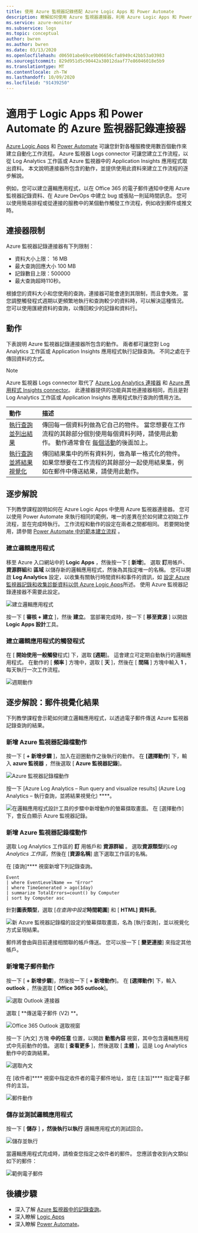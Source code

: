 ```yaml
---
title: 使用 Azure 監視器記錄搭配 Azure Logic Apps 和 Power Automate
description: 瞭解如何使用 Azure 監視器連接器，利用 Azure Logic Apps 和 Power Automate 快速自動化可重複的進程。
ms.service: azure-monitor
ms.subservice: logs
ms.topic: conceptual
author: bwren
ms.author: bwren
ms.date: 03/13/2020
ms.openlocfilehash: d06501abe69ce9b06656cfa8949c42bb53a03983
ms.sourcegitcommit: 829d951d5c90442a38012daaf77e86046018e5b9
ms.translationtype: MT
ms.contentlocale: zh-TW
ms.lasthandoff: 10/09/2020
ms.locfileid: "91439250"
---
```

# <a name="azure-monitor-logs-connector-for-logic-apps-and-power-automate"></a>適用于 Logic Apps 和 Power Automate 的 Azure 監視器記錄連接器
[Azure Logic Apps](../../logic-apps/index.yml) 和 [Power Automate](https://flow.microsoft.com) 可讓您針對各種服務使用數百個動作來建立自動化工作流程。 Azure 監視器 Logs connector 可讓您建立工作流程，以從 Log Analytics 工作區或 Azure 監視器中的 Application Insights 應用程式取出資料。 本文說明連接器所包含的動作，並提供使用此資料來建立工作流程的逐步解說。

例如，您可以建立邏輯應用程式，以在 Office 365 的電子郵件通知中使用 Azure 監視器記錄資料、在 Azure DevOps 中建立 bug 或張貼一則延時間訊息。  您可以使用簡易排程或從連接的服務中的某個動作觸發工作流程，例如收到郵件或推文時。 

## <a name="connector-limits"></a>連接器限制
Azure 監視器記錄連接器有下列限制：
* 資料大小上限： 16 MB
* 最大查詢回應大小 100 MB
* 記錄數目上限：500000
* 最大查詢超時110秒。

根據您的資料大小和您使用的查詢，連接器可能會達到其限制，而且會失敗。 當您調整觸發程式週期以更頻繁地執行和查詢較少的資料時，可以解決這種情況。 您可以使用匯總資料的查詢，以傳回較少的記錄和資料行。

## <a name="actions"></a>動作
下表說明 Azure 監視器記錄連接器所包含的動作。 兩者都可讓您對 Log Analytics 工作區或 Application Insights 應用程式執行記錄查詢。 不同之處在于傳回資料的方式。

> [!NOTE]
> Azure 監視器 Logs connector 取代了 [Azure Log Analytics 連接器](/connectors/azureloganalytics/) 和 [Azure 應用程式 Insights connector](/connectors/applicationinsights/)。 此連接器提供的功能與其他連接器相同，而且是對 Log Analytics 工作區或 Application Insights 應用程式執行查詢的慣用方法。


| 動作 | 描述 |
|:---|:---|
| [執行查詢並列出結果](/connectors/azuremonitorlogs/#run-query-and-list-results) | 傳回每一個資料列做為它自己的物件。 當您想要在工作流程的其餘部分個別使用每個資料列時，請使用此動作。 動作通常會在 [每個活動](../../logic-apps/logic-apps-control-flow-loops.md#foreach-loop)的後面加上。 |
| [執行查詢並將結果視覺化](/connectors/azuremonitorlogs/#run-query-and-visualize-results) | 傳回結果集中的所有資料列，做為單一格式化的物件。 如果您想要在工作流程的其餘部分一起使用結果集，例如在郵件中傳送結果，請使用此動作。  |

## <a name="walkthroughs"></a>逐步解說
下列教學課程說明如何在 Azure Logic Apps 中使用 Azure 監視器連接器。 您可以使用 Power Automate 來執行相同的範例，唯一的差異在於如何建立初始工作流程，並在完成時執行。 工作流程和動作的設定在兩者之間都相同。 若要開始使用，請參閱 [Power Automate 中的範本建立流程](/power-automate/get-started-logic-template) 。


### <a name="create-a-logic-app"></a>建立邏輯應用程式

移至 Azure 入口網站中的 **Logic Apps** ，然後按一下 [ **新增**]。 選取 **訂**用帳戶、 **資源群組**和 **區域** 以儲存新的邏輯應用程式，然後為其指定唯一的名稱。 您可以開啟 **Log Analytics** 設定，以收集有關執行時間資料和事件的資訊，如 [設定 Azure 監視器記錄和收集診斷資料以供 Azure Logic Apps](../../logic-apps/monitor-logic-apps-log-analytics.md)所述。 使用 Azure 監視器記錄連接器不需要此設定。

![建立邏輯應用程式](media/logicapp-flow-connector/create-logic-app.png)


按一下 [ **審核 + 建立** ]，然後 **建立**。 當部署完成時，按一下 [ **移至資源** ] 以開啟 **Logic Apps 設計**工具。

### <a name="create-a-trigger-for-the-logic-app"></a>建立邏輯應用程式的觸發程式
在 [ **開始使用一般觸發**程式] 下，選取 **[週期**]。 這會建立可定期自動執行的邏輯應用程式。 在動作的 [ **頻率** ] 方塊中，選取 [ **天** ]，然後在 [ **間隔** ] 方塊中輸入 **1** ，每天執行一次工作流程。

![週期動作](media/logicapp-flow-connector/recurrence-action.png)

## <a name="walkthrough-mail-visualized-results"></a>逐步解說：郵件視覺化結果
下列教學課程會示範如何建立邏輯應用程式，以透過電子郵件傳送 Azure 監視器記錄查詢的結果。 

### <a name="add-azure-monitor-logs-action"></a>新增 Azure 監視器記錄檔動作
按一下 [ **+ 新增步驟** ]，加入在迴圈動作之後執行的動作。 在 **[選擇動作**] 下，輸入 **azure 監視器** ，然後選取 [ **Azure 監視器記錄**]。

![Azure 監視器記錄檔動作](media/logicapp-flow-connector/select-azure-monitor-connector.png)

按一下 [Azure Log Analytics – Run query and visualize results] \(Azure Log Analytics – 執行查詢，並將結果視覺化) ****。

![在邏輯應用程式設計工具的步驟中新增動作的螢幕擷取畫面。 在 [選擇動作] 下，會反白顯示 Azure 監視器記錄。](media/logicapp-flow-connector/select-query-action-visualize.png)


### <a name="add-azure-monitor-logs-action"></a>新增 Azure 監視器記錄檔動作

選取 Log Analytics 工作區的 **訂** 用帳戶和 **資源群組** 。 選取**資源類型**的*Log Analytics 工作區*，然後在 [**資源名稱**] 底下選取工作區的名稱。

在 [查詢]**** 視窗新增下列記錄查詢。  

```Kusto
Event
| where EventLevelName == "Error" 
| where TimeGenerated > ago(1day)
| summarize TotalErrors=count() by Computer
| sort by Computer asc   
```

針對**圖表類型**，選取 [*在查詢中設定***時間範圍**] 和 [ **HTML] 資料表**。
   
![新 Azure 監視器記錄檔的設定的螢幕擷取畫面，名為 [執行查詢]，並以視覺化方式呈現結果。](media/logicapp-flow-connector/run-query-visualize-action.png)

郵件將會由與目前連接相關聯的帳戶傳送。 您可以按一下 [ **變更連接**] 來指定其他帳戶。

### <a name="add-email-action"></a>新增電子郵件動作

按一下 [ **+ 新增步驟**]，然後按一下 [ **+ 新增動作**]。 在 **[選擇動作**] 下，輸入 **outlook** ，然後選取 [ **Office 365 outlook**]。

![選取 Outlook 連接器](media/logicapp-flow-connector/select-outlook-connector.png)

選取 [ **傳送電子郵件 (V2) **。

![Office 365 Outlook 選取視窗](media/logicapp-flow-connector/select-mail-action.png)

按一下 [內文] 方塊 **中的任意** 位置，以開啟 **動態內容** 視窗，其中包含邏輯應用程式中先前動作的值。 選取 [ **查看更多** ]，然後選取 [ **主體** ]，這是 Log Analytics 動作中的查詢結果。

![選取內文](media/logicapp-flow-connector/select-body.png)

在 [收件者]**** 視窗中指定收件者的電子郵件地址，並在 [主旨]**** 指定電子郵件的主旨。 

![郵件動作](media/logicapp-flow-connector/mail-action.png)


### <a name="save-and-test-your-logic-app"></a>儲存並測試邏輯應用程式
按一下 [ **儲存** ] **，然後執行以執行** 邏輯應用程式的測試回合。

![儲存並執行](media/logicapp-flow-connector/save-run.png)


當邏輯應用程式完成時，請檢查您指定之收件者的郵件。  您應該會收到內文類似如下的郵件：

![範例電子郵件](media/logicapp-flow-connector/sample-mail.png)



## <a name="next-steps"></a>後續步驟

- 深入了解 [Azure 監視器中的記錄查詢](../log-query/log-query-overview.md)。
- 深入瞭解 [Logic Apps](../../logic-apps/index.yml)
- 深入瞭解 [Power Automate](https://flow.microsoft.com)。
